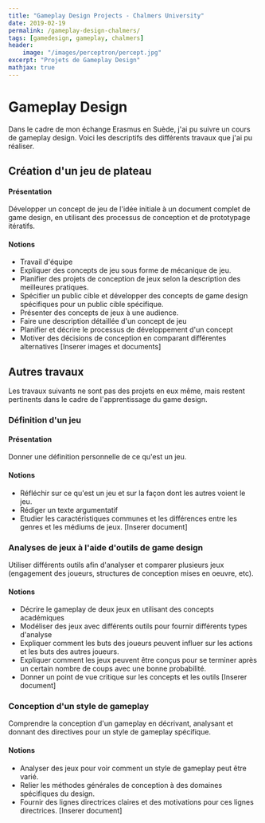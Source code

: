 ```yaml
---
title: "Gameplay Design Projects - Chalmers University"
date: 2019-02-19
permalink: /gameplay-design-chalmers/
tags: [gamedesign, gameplay, chalmers]
header:
    image: "/images/perceptron/percept.jpg"
excerpt: "Projets de Gameplay Design"
mathjax: true
---
```


# Gameplay Design

Dans le cadre de mon échange Erasmus en Suède, j'ai pu suivre un cours de gameplay design. 
Voici les descriptifs des différents travaux que j'ai pu réaliser.

## Création d'un jeu de plateau

#### Présentation 
Développer un concept de jeu de l'idée initiale à un document complet de game design, en utilisant des processus de conception et de prototypage itératifs.
#### Notions 
* Travail d'équipe
* Expliquer des concepts de jeu sous forme de mécanique de jeu.
* Planifier des projets de conception de jeux selon la description des meilleures pratiques.
* Spécifier un public cible et développer des concepts de game design spécifiques pour un public cible spécifique.
* Présenter des concepts de jeux à une audience.
* Faire une description détaillée d'un concept de jeu
* Planifier et décrire le processus de développement d'un concept
* Motiver des décisions de conception en comparant différentes alternatives
[Inserer images et documents]

## Autres travaux

Les travaux suivants ne sont pas des projets en eux même, mais restent pertinents dans le cadre de l'apprentissage du game design.

### Définition d'un jeu
#### Présentation 
Donner une définition personnelle de ce qu'est un jeu.
#### Notions 
* Réfléchir sur ce qu'est un jeu et sur la façon dont les autres voient le jeu.
* Rédiger un texte argumentatif
* Etudier les caractéristiques communes et les différences entre les genres et les médiums de jeux.
[Inserer document]

### Analyses de jeux à l'aide d'outils de game design
Utiliser différents outils afin d'analyser et comparer plusieurs jeux (engagement des joueurs, structures de conception mises en oeuvre, etc). 
#### Notions 
* Décrire le gameplay de deux jeux en utilisant des concepts académiques
* Modéliser des jeux avec différents outils pour fournir différents types d'analyse
* Expliquer comment les buts des joueurs peuvent influer sur les actions et les buts des autres joueurs.
* Expliquer comment les jeux peuvent être conçus pour se terminer après un certain nombre de coups avec une bonne probabilité.
* Donner un point de vue critique sur les concepts et les outils
[Inserer document]

### Conception d'un style de gameplay  
Comprendre la conception d'un gameplay en décrivant, analysant et donnant des directives pour un style de gameplay spécifique. 
#### Notions
* Analyser des jeux pour voir comment un style de gameplay peut être varié.
* Relier les méthodes générales de conception à des domaines spécifiques du design.
* Fournir des lignes directrices claires et des motivations pour ces lignes directrices.
[Inserer document]